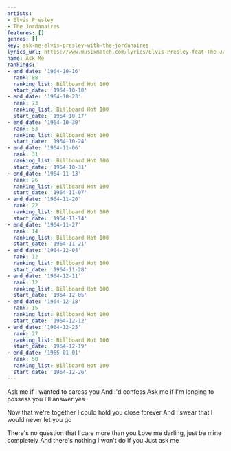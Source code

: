 ```yaml
---
artists:
- Elvis Presley
- The Jordanaires
features: []
genres: []
key: ask-me-elvis-presley-with-the-jordanaires
lyrics_url: https://www.musixmatch.com/lyrics/Elvis-Presley-feat-The-Jordanaires/Ask-Me-Take-2
name: Ask Me
rankings:
- end_date: '1964-10-16'
  rank: 88
  ranking_list: Billboard Hot 100
  start_date: '1964-10-10'
- end_date: '1964-10-23'
  rank: 73
  ranking_list: Billboard Hot 100
  start_date: '1964-10-17'
- end_date: '1964-10-30'
  rank: 53
  ranking_list: Billboard Hot 100
  start_date: '1964-10-24'
- end_date: '1964-11-06'
  rank: 31
  ranking_list: Billboard Hot 100
  start_date: '1964-10-31'
- end_date: '1964-11-13'
  rank: 26
  ranking_list: Billboard Hot 100
  start_date: '1964-11-07'
- end_date: '1964-11-20'
  rank: 22
  ranking_list: Billboard Hot 100
  start_date: '1964-11-14'
- end_date: '1964-11-27'
  rank: 14
  ranking_list: Billboard Hot 100
  start_date: '1964-11-21'
- end_date: '1964-12-04'
  rank: 12
  ranking_list: Billboard Hot 100
  start_date: '1964-11-28'
- end_date: '1964-12-11'
  rank: 12
  ranking_list: Billboard Hot 100
  start_date: '1964-12-05'
- end_date: '1964-12-18'
  rank: 15
  ranking_list: Billboard Hot 100
  start_date: '1964-12-12'
- end_date: '1964-12-25'
  rank: 27
  ranking_list: Billboard Hot 100
  start_date: '1964-12-19'
- end_date: '1965-01-01'
  rank: 50
  ranking_list: Billboard Hot 100
  start_date: '1964-12-26'
---
```

Ask me if I wanted to caress you
And I'd confess
Ask me if I'm longing to possess you
I'll answer yes

Now that we're together
I could hold you close forever
And I swear that I would never let you go

There's no question that I care more than you
Love me darling, just be mine completely
And there's nothing I won't do if you
Just ask me
